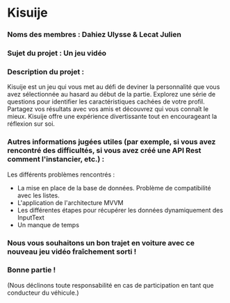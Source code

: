 # Kisuije

### Noms des membres : Dahiez Ulysse & Lecat Julien
### Sujet du projet : Un jeu vidéo

### Description du projet :
Kisuije est un jeu qui vous met au défi de deviner la personnalité que vous avez sélectionnée au hasard au début de la partie. Explorez une série de questions pour identifier les caractéristiques cachées de votre profil. Partagez vos résultats avec vos amis et découvrez qui vous connaît le mieux. Kisuije offre une expérience divertissante tout en encourageant la réflexion sur soi.

### Autres informations jugées utiles (par exemple, si vous avez rencontré des difficultés, si vous avez créé une API Rest comment l'instancier, etc.) :
Les différents problèmes rencontrés :

- La mise en place de la base de données. Problème de compatibilité avec les listes.
- L'application de l'architecture MVVM
- Les différentes étapes pour récupérer les données dynamiquement des InputText
- Un manque de temps

### Nous vous souhaitons un bon trajet en voiture avec ce nouveau jeu vidéo fraîchement sorti !
### Bonne partie !

(Nous déclinons toute responsabilité en cas de participation en tant que conducteur du véhicule.)
